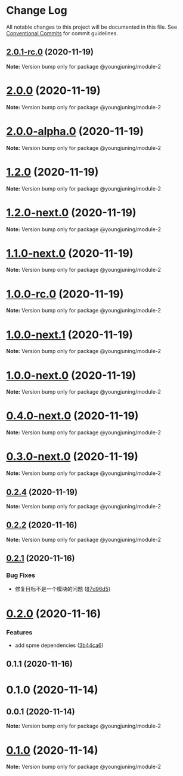 # Change Log

All notable changes to this project will be documented in this file.
See [Conventional Commits](https://conventionalcommits.org) for commit guidelines.

## [2.0.1-rc.0](https://github.com/youngjuning/lerna-repo/compare/@youngjuning/module-2@2.0.0...@youngjuning/module-2@2.0.1-rc.0) (2020-11-19)

**Note:** Version bump only for package @youngjuning/module-2

# [2.0.0](https://github.com/youngjuning/lerna-repo/compare/@youngjuning/module-2@2.0.0-alpha.0...@youngjuning/module-2@2.0.0) (2020-11-19)

**Note:** Version bump only for package @youngjuning/module-2

# [2.0.0-alpha.0](https://github.com/youngjuning/lerna-repo/compare/@youngjuning/module-2@1.2.0...@youngjuning/module-2@2.0.0-alpha.0) (2020-11-19)

**Note:** Version bump only for package @youngjuning/module-2

# [1.2.0](https://github.com/youngjuning/lerna-repo/compare/@youngjuning/module-2@1.2.0-next.0...@youngjuning/module-2@1.2.0) (2020-11-19)

**Note:** Version bump only for package @youngjuning/module-2

# [1.2.0-next.0](https://github.com/youngjuning/lerna-repo/compare/@youngjuning/module-2@1.1.0-next.0...@youngjuning/module-2@1.2.0-next.0) (2020-11-19)

**Note:** Version bump only for package @youngjuning/module-2

# [1.1.0-next.0](https://github.com/youngjuning/lerna-repo/compare/@youngjuning/module-2@1.0.0-rc.0...@youngjuning/module-2@1.1.0-next.0) (2020-11-19)

**Note:** Version bump only for package @youngjuning/module-2

# [1.0.0-rc.0](https://github.com/youngjuning/lerna-repo/compare/@youngjuning/module-2@1.0.0-next.1...@youngjuning/module-2@1.0.0-rc.0) (2020-11-19)

**Note:** Version bump only for package @youngjuning/module-2

# [1.0.0-next.1](https://github.com/youngjuning/lerna-repo/compare/@youngjuning/module-2@1.0.0-next.0...@youngjuning/module-2@1.0.0-next.1) (2020-11-19)

**Note:** Version bump only for package @youngjuning/module-2

# [1.0.0-next.0](https://github.com/youngjuning/lerna-repo/compare/@youngjuning/module-2@0.4.0-next.0...@youngjuning/module-2@1.0.0-next.0) (2020-11-19)

**Note:** Version bump only for package @youngjuning/module-2

# [0.4.0-next.0](https://github.com/youngjuning/lerna-repo/compare/@youngjuning/module-2@0.3.0-next.0...@youngjuning/module-2@0.4.0-next.0) (2020-11-19)

**Note:** Version bump only for package @youngjuning/module-2

# [0.3.0-next.0](https://github.com/youngjuning/lerna-repo/compare/@youngjuning/module-2@0.2.4...@youngjuning/module-2@0.3.0-next.0) (2020-11-19)

**Note:** Version bump only for package @youngjuning/module-2

## [0.2.4](https://github.com/youngjuning/lerna-repo/compare/@youngjuning/module-2@0.2.3...@youngjuning/module-2@0.2.4) (2020-11-19)

**Note:** Version bump only for package @youngjuning/module-2

## [0.2.2](https://github.com/youngjuning/lerna-repo/compare/@youngjuning/module-2@0.2.1...@youngjuning/module-2@0.2.2) (2020-11-16)

**Note:** Version bump only for package @youngjuning/module-2

## [0.2.1](https://github.com/youngjuning/lerna-repo/compare/@youngjuning/module-2@0.2.0...@youngjuning/module-2@0.2.1) (2020-11-16)

### Bug Fixes

- 修复目标不是一个模块的问题 ([87d96d5](https://github.com/youngjuning/lerna-repo/commit/87d96d59326e7a8983bd5ff9e33f80226ee0df72))

# [0.2.0](https://github.com/youngjuning/lerna-repo/compare/@youngjuning/module-2@0.1.1...@youngjuning/module-2@0.2.0) (2020-11-16)

### Features

- add spme dependencies ([3b44ca6](https://github.com/youngjuning/lerna-repo/commit/3b44ca6f7440c95a80dde6306ad44e514010e7b6))

## 0.1.1 (2020-11-16)

# 0.1.0 (2020-11-14)

## 0.0.1 (2020-11-14)

**Note:** Version bump only for package @youngjuning/module-2

# [0.1.0](https://github.com/youngjuning/lerna-repo/compare/v0.0.1...v0.1.0) (2020-11-14)

**Note:** Version bump only for package @youngjuning/module-2
